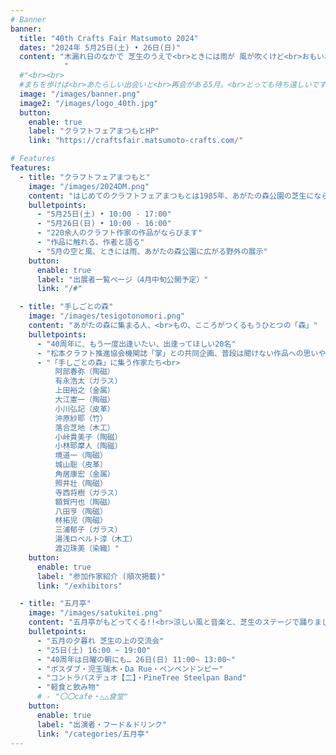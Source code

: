 ```yaml
---
# Banner
banner:
  title: "40th Crafts Fair Matsumoto 2024"
  dates: "2024年 5月25日(土) • 26日(日)"
  content: "木漏れ日のなかで 芝生のうえで<br>ときには雨が 風が吹くけど<br>おもいおもいに作品をならべる2日間。<br>気がつけば40年が経ちました。<br>
            "
  #"<br><br>
  #まちを歩けば<br>あたらしい出会いと<br>再会がある5月。<br>とっても待ち遠しいです"
  image: "/images/banner.png"
  image2: "/images/logo_40th.jpg"
  button:
    enable: true
    label: "クラフトフェアまつもとHP"
    link: "https://craftsfair.matsumoto-crafts.com/"

# Features
features:
  - title: "クラフトフェアまつもと"
    image: "/images/2024DM.png"
    content: "はじめてのクラフトフェアまつもとは1985年、あがたの森公園の芝生にならぶ45人の作品から始まりました。<br>2024年のDMは、椅子を作るひと、、そのころのひとりなのかも知れません。いまも変わらないのは、作り手と使い手があがたの森で語らい交わる景色です。 <br>"
    bulletpoints:
      - "5月25日(土) • 10:00 - 17:00"
      - "5月26日(日) • 10:00 - 16:00"
      - "220余人のクラフト作家の作品がならびます"
      - "作品に触れる、作者と語る"
      - "5月の空と風、ときには雨、あがたの森公園に広がる野外の展示"
    button:
      enable: true
      label: "出展者一覧ページ（4月中旬公開予定）"
      link: "/#"

  - title: "手しごとの森"
    image: "/images/tesigotonomori.png"
    content: "あがたの森に集まる人、<br>もの、こころがつくるもうひとつの「森」"
    bulletpoints:
      - "40周年に、もう一度出逢いたい、出逢ってほしい20名"
      - "松本クラフト推進協会機関誌「掌」との共同企画、普段は聞けない作品への思いや工房の様子などを「掌」に掲載します"
      - "「手しごとの森」に集う作家たち<br>
          阿部春弥（陶磁）
          有永浩太（ガラス）
          上田裕之（金属）
          大江憲一（陶磁）
          小川弘記（皮革）
          沖原紗耶（竹）
          落合芝地（木工）
          小峠貴美子（陶磁）
          小林耶摩人（陶磁）
          境道一（陶磁）
          城山聡（皮革）
          角居康宏（金属）
          照井壮（陶磁）
          寺西将樹（ガラス）
          額賀円也（陶磁）
          八田亨（陶磁）
          林拓児（陶磁）
          三浦郁子（ガラス）
          湯浅ロベルト淳（木工）
          渡辺珠美（染織）"
    button:
      enable: true
      label: "参加作家紹介 (順次掲載)"
      link: "/exhibitors"

  - title: "五月亭"
    image: "/images/satukitei.png"
    content: "五月亭がもどってくる!!<br>涼しい風と音楽と、芝生のステージで踊りましょ〜！"
    bulletpoints:
      - "五月の夕暮れ 芝生の上の交流会"
      - "25日(土) 16:00 ~ 19:00"
      - "40周年は日曜の朝にも… 26日(日) 11:00~ 13:00~"
      - "ボスダブ・児玉瑞木・Da Rue・ペンペンドンピー"
      - "コントラバスデュオ【二】・PineTree Steelpan Band"
      - "軽食と飲み物"
      # - "〇〇cafe・△△食堂"
    button:
      enable: true
      label: "出演者・フード＆ドリンク"
      link: "/categories/五月亭"
---
```

